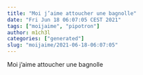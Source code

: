 ```yaml
---
title: "Moi j’aime attoucher une bagnolle"
date: "Fri Jun 18 06:07:05 CEST 2021"
tags: ["moijaime", "pipotron"]
author: m1ch3l
categories: ["generated"]
slug: "moijaime/2021-06-18-06:07:05"
---
```


Moi j’aime attoucher une bagnolle
